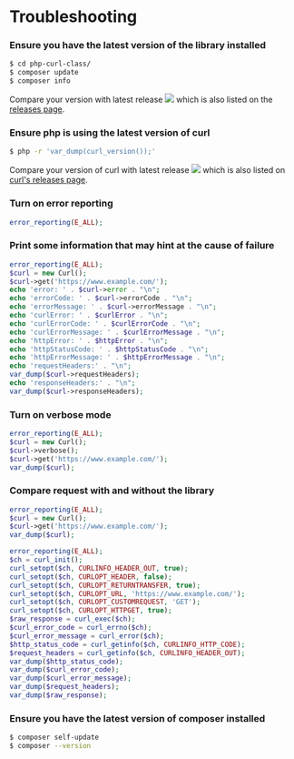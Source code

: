 # Troubleshooting

### Ensure you have the latest version of the library installed

```bash
$ cd php-curl-class/
$ composer update
$ composer info
```
Compare your version with latest release ![](https://img.shields.io/github/v/release/php-curl-class/php-curl-class.svg?style=flat-square&color=rgba(0,0,0,0)&label=) which is also listed on the [releases page](https://github.com/php-curl-class/php-curl-class/releases).

### Ensure php is using the latest version of curl

```bash
$ php -r 'var_dump(curl_version());'
```

Compare your version of curl with latest release ![](https://img.shields.io/github/v/release/curl/curl.svg?style=flat-square&color=rgba(0,0,0,0)&label=) which is also listed on [curl's releases page](https://github.com/curl/curl/releases).

### Turn on error reporting

```php
error_reporting(E_ALL);
```

### Print some information that may hint at the cause of failure

```php
error_reporting(E_ALL);
$curl = new Curl();
$curl->get('https://www.example.com/');
echo 'error: ' . $curl->error . "\n";
echo 'errorCode: ' . $curl->errorCode . "\n";
echo 'errorMessage: ' . $curl->errorMessage . "\n";
echo 'curlError: ' . $curlError . "\n";
echo 'curlErrorCode: ' . $curlErrorCode . "\n";
echo 'curlErrorMessage: ' . $curlErrorMessage . "\n";
echo 'httpError: ' . $httpError . "\n";
echo 'httpStatusCode: ' . $httpStatusCode . "\n";
echo 'httpErrorMessage: ' . $httpErrorMessage . "\n";
echo 'requestHeaders:' . "\n";
var_dump($curl->requestHeaders);
echo 'responseHeaders:' . "\n";
var_dump($curl->responseHeaders);
```

### Turn on verbose mode

```php
error_reporting(E_ALL);
$curl = new Curl();
$curl->verbose();
$curl->get('https://www.example.com/');
var_dump($curl);
```

### Compare request with and without the library

```php
error_reporting(E_ALL);
$curl = new Curl();
$curl->get('https://www.example.com/');
var_dump($curl);
```

```php
error_reporting(E_ALL);
$ch = curl_init();
curl_setopt($ch, CURLINFO_HEADER_OUT, true);
curl_setopt($ch, CURLOPT_HEADER, false);
curl_setopt($ch, CURLOPT_RETURNTRANSFER, true);
curl_setopt($ch, CURLOPT_URL, 'https://www.example.com/');
curl_setopt($ch, CURLOPT_CUSTOMREQUEST, 'GET');
curl_setopt($ch, CURLOPT_HTTPGET, true);
$raw_response = curl_exec($ch);
$curl_error_code = curl_errno($ch);
$curl_error_message = curl_error($ch);
$http_status_code = curl_getinfo($ch, CURLINFO_HTTP_CODE);
$request_headers = curl_getinfo($ch, CURLINFO_HEADER_OUT);
var_dump($http_status_code);
var_dump($curl_error_code);
var_dump($curl_error_message);
var_dump($request_headers);
var_dump($raw_response);
```

### Ensure you have the latest version of composer installed

```bash
$ composer self-update
$ composer --version
```
